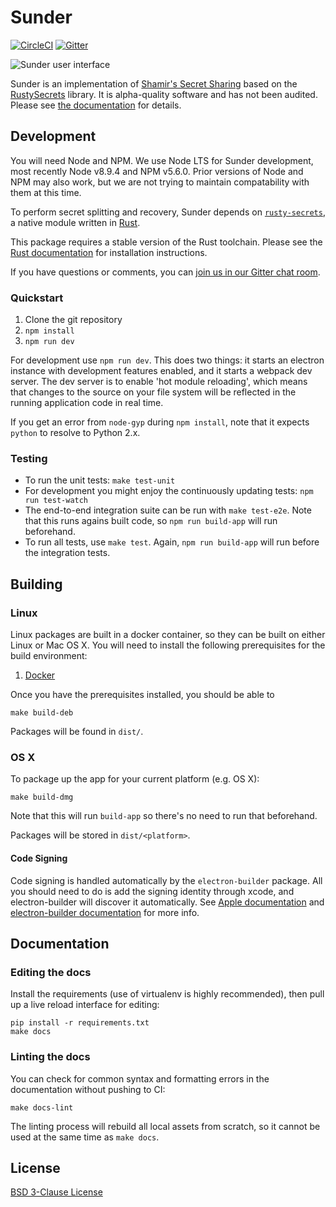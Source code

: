 # Sunder

[![CircleCI](https://circleci.com/gh/freedomofpress/sunder.svg?style=svg&circle-token=b2396d4ad46cc09a0b6f515855e56032fe6ce4bf)](https://circleci.com/gh/freedomofpress/sunder) [![Gitter](https://badges.gitter.im/Join%20Chat.svg)](https://gitter.im/freedomofpress/sunder?utm_source=badge&utm_medium=badge&utm_campaign=pr-badge)

![Sunder user interface](https://sunder.readthedocs.io/en/latest/_images/create_secret_shards_filled.png)

Sunder is an implementation of [Shamir's Secret Sharing](https://en.wikipedia.org/wiki/Shamir%27s_Secret_Sharing) based on the [RustySecrets](https://github.com/SpinResearch/RustySecrets) library. It is alpha-quality software and has not been audited. Please see [the documentation](https://sunder.readthedocs.io/en/latest/) for details.

## Development

You will need Node and NPM. We use Node LTS for Sunder development, most recently Node v8.9.4 and NPM v5.6.0. Prior versions of Node and NPM may also work, but we are not trying to maintain compatability with them at this time.

To perform secret splitting and recovery, Sunder depends on [`rusty-secrets`](http://github.com/SpinResearch/rustysecrets-node), a native module written in [Rust](http://rust-lang.org).

This package requires a stable version of the Rust toolchain. Please see the [Rust documentation](https://www.rust-lang.org/en-US/install.html) for installation instructions.

If you have questions or comments, you can [join us in our Gitter chat room](https://gitter.im/freedomofpress/sunder).

### Quickstart

1. Clone the git repository
2. `npm install`
3. `npm run dev`

For development use `npm run dev`. This does two things: it starts an electron instance with development features enabled, and it starts a webpack dev server. The dev server is to enable 'hot module reloading', which means that changes to the source on your file system will be reflected in the running application code in real time.

If you get an error from `node-gyp` during `npm install`, note that it expects `python` to resolve to Python 2.x.

### Testing

- To run the unit tests: `make test-unit`
- For development you might enjoy the continuously updating tests: `npm run test-watch`
- The end-to-end integration suite can be run with `make test-e2e`.
  Note that this runs agains built code, so `npm run build-app` will run beforehand.
- To run all tests, use `make test`. Again, `npm run build-app` will run before the integration tests.

## Building

### Linux

Linux packages are built in a docker container, so they can be
built on either Linux or Mac OS X. You will need to install the following
prerequisites for the build environment:

1. [Docker](https://docs.docker.com/install/)

Once you have the prerequisites installed, you should be able to

```
make build-deb
```

Packages will be found in `dist/`.

### OS X

To package up the app for your current platform (e.g. OS X):

```
make build-dmg
```

Note that this will run `build-app` so there's no need to run that beforehand.

Packages will be stored in `dist/<platform>`.

#### Code Signing

Code signing is handled automatically by the `electron-builder` package. All you should need to do is add the signing identity through xcode, and electron-builder will discover it automatically. See [Apple documentation](https://developer.apple.com/library/content/documentation/IDEs/Conceptual/AppDistributionGuide/MaintainingCertificates/MaintainingCertificates.html) and [electron-builder documentation](https://github.com/electron-userland/electron-builder/wiki/Code-Signing) for more info.

## Documentation

### Editing the docs

Install the requirements (use of virtualenv is highly recommended), then
pull up a live reload interface for editing:

```
pip install -r requirements.txt
make docs
```

### Linting the docs

You can check for common syntax and formatting errors in the documentation
without pushing to CI:

```
make docs-lint
```

The linting process will rebuild all local assets from scratch, so it cannot
be used at the same time as `make docs`.

## License

[BSD 3-Clause License](/LICENSE)
